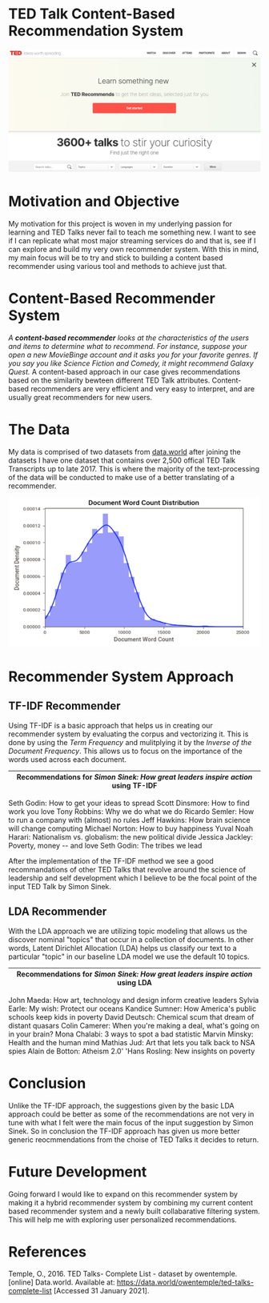 # TED Talk Content-Based Recommendation System

![Title Image](https://github.com/yamasjose11/tedtalk-recommendation-system/blob/main/images/tedtalkmainpage.png)

# Motivation and Objective

My motivation for this project is woven in my underlying passion for learning and TED Talks never fail to teach me something new. I want to see if I can replicate what most major streaming services do and that is, see if I can explore and build my very own recommender system. With this in mind, my main focus will be to try and stick to building a content based recommender using various tool and methods to achieve just that.

# Content-Based Recommender System

*A **content-based recommender** looks at the characteristics of the users and items to determine what to recommend. For instance, suppose your open a new MovieBinge account and it asks you for your favorite genres. If you say you like Science Fiction and Comedy, it might recommend Galaxy Quest.*
A content-based approach in our case gives recommendations based on the similarity bewteen different TED Talk attributes. Content-based recommenders are very efficient and very easy to interpret, and are usually great recommenders for new users. 

# The Data

My data is comprised of two datasets from [data.world](https://github.com/yamasjose11/EverythingDataPortfolio/blob/main/DataScience/Recommendation_Systems/Content_Based_RecommendationSys/README.md#references) after joining the datasets I have one dataset that contains over 2,500 offical TED Talk Transcripts up to late 2017. This is where the majority of the text-processing of the data will be conducted to make use of a better translating of a recommender. 

<!-- Word Count Distribution EDA -->
<p align="center">
  <img width="600" height="300" src="https://github.com/yamasjose11/tedtalk-recommendation-system/blob/main/images/doc_word_dist.png">
</p>

# Recommender System Approach

## TF-IDF Recommender

Using TF-IDF is a basic approach that helps us in creating our recommender system by evaluating the corpus and vectorizing it. This is done by using the *Term Frequency* and mulitplying it by the *Inverse of the Document Frequency*. This allows us to focus on the importance of the words used across each document. 

  | Recommendations for *Simon Sinek: How great leaders inspire action* using TF-IDF |
  | --------------------------------------------|
   Seth Godin: How to get your ideas to spread
Scott Dinsmore: How to find work you love
Tony Robbins: Why we do what we do
Ricardo Semler: How to run a company with (almost) no rules
Jeff Hawkins: How brain science will change computing
Michael Norton: How to buy happiness
Yuval Noah Harari: Nationalism vs. globalism: the new political divide
Jessica Jackley: Poverty, money -- and love
Seth Godin: The tribes we lead

After the implementation of the TF-IDF method we see a good recommandations of other TED Talks that revolve around the science of leadership and self development which I believe to be the focal point of the input TED Talk by Simon Sinek.


## LDA Recommender

With the LDA approach we are utilizing topic modeling that allows us the discover nominal "topics" that occur in a collection of documents. In other words, Latent Dirichlet Allocation (LDA) helps us classify our text to a particular "topic" in our baseline LDA model we use the default 10 topics.

  | Recommendations for *Simon Sinek: How great leaders inspire action* using LDA |
  | --------------------------------------------|
John Maeda: How art, technology and design inform creative leaders
Sylvia Earle: My wish: Protect our oceans
Kandice Sumner: How America's public schools keep kids in poverty
David Deutsch: Chemical scum that dream of distant quasars
Colin Camerer: When you're making a deal, what's going on in your brain?
Mona Chalabi: 3 ways to spot a bad statistic
Marvin Minsky: Health and the human mind
Mathias Jud: Art that lets you talk back to NSA spies
Alain de Botton: Atheism 2.0' 'Hans Rosling: New insights on poverty

# Conclusion

Unlike the TF-IDF approach, the suggestions given by the basic LDA approach could be better as some of the recommendations are not very in tune with what I felt were the main focus of the input suggestion by Simon Sinek. So in conclusion the TF-IDF approach has given us more better generic reocmmendations from the choise of TED Talks it decides to return. 

# Future Development

Going forward I would like to expand on this recommender system by making it a hybrid recommender system by combining my current content based recommender system and a newly built collabarative filtering system. This will help me with exploring user personalized recommendations.

# References

Temple, O., 2016. TED Talks- Complete List - dataset by owentemple. [online] Data.world. Available at: <https://data.world/owentemple/ted-talks-complete-list> [Accessed 31 January 2021].
